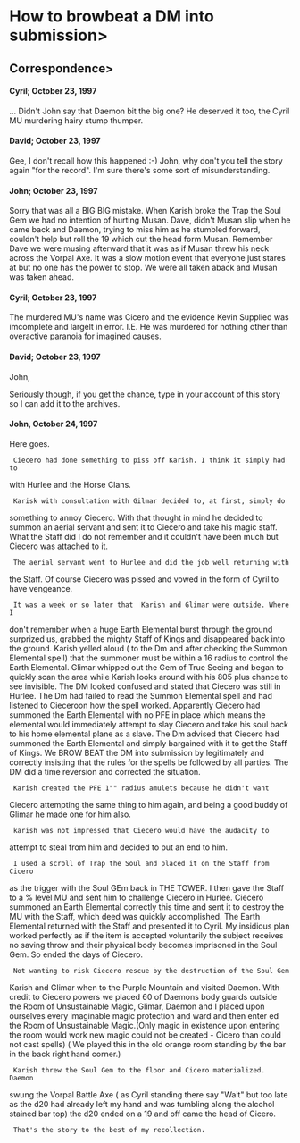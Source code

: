 # How to browbeat a DM into submission>

## Correspondence>


#### Cyril; October 23, 1997

...  Didn't John say that Daemon bit the big one?
He deserved it too, the Cyril MU murdering hairy stump thumper.

#### David; October 23, 1997

Gee, I don't recall how this happened :-) John, why don't you tell
the story again "for the record". I'm sure there's some sort of
misunderstanding.

#### John; October 23, 1997

Sorry that was all a BIG BIG mistake. When Karish broke the Trap the Soul
Gem we had no intention of hurting Musan. Dave, didn't Musan slip when he
came back and Daemon, trying to miss him as he stumbled forward, couldn't
help but roll the 19 which cut the head form Musan. Remember Dave we were
musing afterward that it was as if Musan threw his neck across the Vorpal
Axe. It was a slow motion event that everyone just stares at but no one has
the power to stop. We were all taken aback and Musan was taken ahead.

#### Cyril; October 23, 1997

The murdered MU's name was Cicero and the evidence Kevin Supplied was
imcomplete and largelt in error.  I.E.  He was murdered for nothing
other than overactive paranoia for imagined causes.

#### David; October 23, 1997

John,

   Seriously though, if you get the chance, type in your account of
this story so I can add it to the archives.

#### John, October 24, 1997

Here goes.

     Ciecero had done something to piss off Karish. I think it simply had to
with Hurlee and the Horse Clans.

     Karisk with consultation with Gilmar decided to, at first, simply do
something to annoy Ciecero. With that thought in mind he decided to summon
an aerial servant and sent it to Ciecero and take his magic staff. What the
Staff did I do not remember and it couldn't have been much but Ciecero was
attached to it.

     The aerial servant went to Hurlee and did the job well returning with
the Staff. Of course Ciecero was pissed and vowed in the form of Cyril to
have vengeance.

     It was a week or so later that  Karish and Glimar were outside. Where I
don't remember when a huge Earth Elemental burst through the ground
surprized us, grabbed the mighty Staff of Kings and disappeared back into
the ground. Karish yelled aloud ( to the Dm and after checking the Summon
Elemental spell) that the summoner must be within a 16 radius to control the
Earth Elemental. Glimar whipped out the Gem of True Seeing and began to
quickly scan the area while Karish looks around with his 805 plus chance to
see invisible.  The DM looked confused and stated that Ciecero was still in
Hurlee. The Dm had failed to read the Summon Elemental spell and had
listened to Cieceroon how the spell worked. Apparently Ciecero had summoned
the Earth Elemental with no PFE in place which means the elemental would
immediately attempt to slay Ciecero and take his soul back to his home
elemental plane as a slave. The Dm advised that Ciecero had summoned the
Earth Elemental and simply bargained with it to get the Staff of Kings. We
BROW BEAT the DM into submission by legitimately and correctly insisting
that the rules for the spells be followed by all parties. The DM did a time
reversion and corrected the situation.

     Karish created the PFE 1"" radius amulets because he didn't want
Ciecero attempting the same thing to him again, and being a good buddy of
Glimar he made one for him also.

     karish was not impressed that Ciecero would have the audacity to
attempt to steal from him and decided to put an end to him.

     I used a scroll of Trap the Soul and placed it on the Staff from Cicero
as the trigger with the Soul GEm back in THE TOWER. I then gave the Staff to
a % level MU and sent him to challenge Ciecero in Hurlee. Ciecero summoned
an Earth Elemental correctly this time and sent it to destroy the MU with
the Staff, which deed was quickly accomplished. The Earth Elemental returned
with the Staff and presented it to Cyril. My insidious plan worked perfectly
as if the item is accepted voluntarily the subject receives no saving throw
and their physical body becomes imprisoned in the Soul Gem. So ended the
days of Ciecero.

     Not wanting to risk Ciecero rescue by the destruction of the Soul Gem
Karish and Glimar when to the Purple Mountain and visited Daemon. With
credit to Ciecero powers we placed 60 of Daemons body guards outside the
Room of Unsustainable Magic, Glimar, Daemon and I placed upon ourselves
every imaginable magic protection and ward and then enter ed the Room of
Unsustainable Magic.(Only magic in existence upon entering the room would
work new magic could not be created - Cicero than could not cast spells) (
We played this in the old orange room standing by the bar in the back right
hand corner.)

     Karish threw the Soul Gem to the floor and Cicero materialized. Daemon
swung the Vorpal Battle Axe ( as Cyril standing there say "Wait" but too
late as the d20 had already left my hand and was tumbling along the alcohol
stained bar top) the d20 ended on a 19 and off came the head of Cicero.

     That's the story to the best of my recollection.
